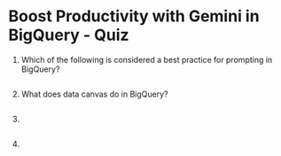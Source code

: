 # Boost Productivity with Gemini in BigQuery - Quiz

1. Which of the following is considered a best practice for prompting in BigQuery?
```bash

```

2. What does data canvas do in BigQuery?
```bash

```

3. 
```bash

```

4. 
```bash

```